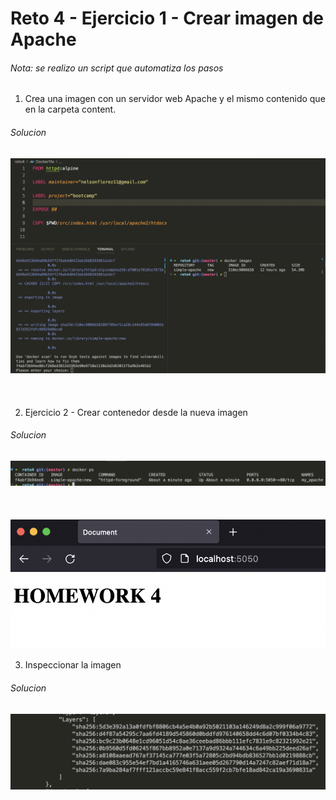 # Reto 4 - Ejercicio 1 - Crear imagen de Apache

###### Nota: se realizo un script que automatiza los pasos

1. Crea una imagen con un servidor web Apache y el mismo contenido que en la carpeta content.



###### Solucion

![Screenshot](./img/reto4_0.png)
---
<br>

2. Ejercicio 2 - Crear contenedor desde la nueva imagen



###### Solucion

![Screenshot](./img/reto4_1.png)
---
<br>

![Screenshot](./img/reto4_3.png)



3.  Inspeccionar la imagen



###### Solucion

![Screenshot](./img/reto4_2.png)
---
<br>

